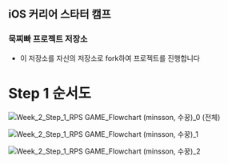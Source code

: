 ## iOS 커리어 스타터 캠프

### 묵찌빠 프로젝트 저장소

- 이 저장소를 자신의 저장소로 fork하여 프로젝트를 진행합니다

# Step 1 순서도
![Week_2_Step_1_RPS GAME_Flowchart (minsson, 수꿍)_0 (전체)](https://user-images.githubusercontent.com/96630194/163793029-c002cf28-3713-438f-ac32-1c650b60984f.jpg)

![Week_2_Step_1_RPS GAME_Flowchart (minsson, 수꿍)_1](https://user-images.githubusercontent.com/96630194/163793047-38ebeafd-93c8-4dd5-972a-3d67043f223a.jpg)

![Week_2_Step_1_RPS GAME_Flowchart (minsson, 수꿍)_2](https://user-images.githubusercontent.com/96630194/163793060-0f1cf3f4-7c12-4072-9af1-4010a47eebf8.jpg)

